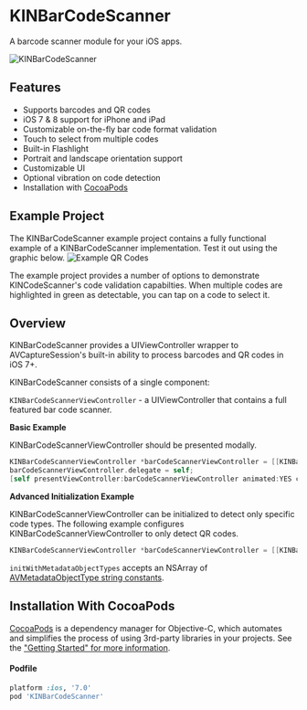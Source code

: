 KINBarCodeScanner
=================

A barcode scanner module for your iOS apps.

![KINBarCodeScanner](http://i.imgur.com/hukcqz9.png)

Features
------------------------
* Supports barcodes and QR codes
* iOS 7 & 8 support for iPhone and iPad
* Customizable on-the-fly bar code format validation
* Touch to select from multiple codes
* Built-in Flashlight
* Portrait and landscape orientation support
* Customizable UI
* Optional vibration on code detection
* Installation with [CocoaPods](http://cocoapods.org/)

Example Project
------------------------
The KINBarCodeScanner example project contains a fully functional example of a KINBarCodeScanner implementation. Test it out using the graphic below.
![Example QR Codes](http://i.imgur.com/i4Pvr1y.png)

The example project provides a number of options to demonstrate KINCodeScanner's code validation capabilties. When multiple codes are highlighted in green as detectable, you can tap on a code to select it.

Overview
------------------------
KINBarCodeScanner provides a UIViewController wrapper to AVCaptureSession's built-in ability to process barcodes and QR codes in iOS 7+.

KINBarCodeScanner consists of a single component:

`KINBarCodeScannerViewController` - a UIViewController that contains a full featured bar code scanner.

**Basic Example**

KINBarCodeScannerViewController should be presented modally.
```objective-c
KINBarCodeScannerViewController *barCodeScannerViewController = [[KINBarCodeScannerViewController alloc] init];
barCodeScannerViewController.delegate = self;
[self presentViewController:barCodeScannerViewController animated:YES completion:nil];
```

**Advanced Initialization Example**

KINBarCodeScannerViewController can be initialized to detect only specific code types. The following example configures KINBarCodeScannerViewController to only detect QR codes.

```objective-c
KINBarCodeScannerViewController *barCodeScannerViewController = [[KINBarCodeScannerViewController alloc] initWithMetadataObjectTypes:@[AVMetadataObjectTypeQRCode]];
```

`initWithMetadataObjectTypes` accepts an NSArray of [AVMetadataObjectType string constants](https://developer.apple.com/library/IOS/documentation/AVFoundation/Reference/AVMetadataMachineReadableCodeObject_Class/index.html#//apple_ref/doc/constant_group/Machine_Readable_Object_Types).


Installation With CocoaPods
------------------------
[CocoaPods](http://cocoapods.org) is a dependency manager for Objective-C, which automates and simplifies the process of using 3rd-party libraries in your projects. See the ["Getting Started" for more information](http://guides.cocoapods.org/using/getting-started.html).

#### Podfile

```ruby
platform :ios, '7.0'
pod 'KINBarCodeScanner'
```
